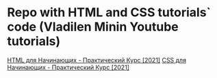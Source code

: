 # Repo with HTML and CSS tutorials` code (Vladilen Minin Youtube tutorials)

[HTML для Начинающих - Практический Курс [2021]](https://www.youtube.com/watch?v=DOEtVdkKwcU)
[CSS для Начинающих - Практический Курс [2021]](https://www.youtube.com/watch?v=SpCUuyZZTp8)
